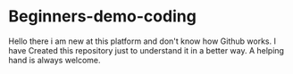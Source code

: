 # Beginners-demo-coding
Hello there
i am new at this platform and don't know how Github works. I have Created this repository just to understand it in a better way. A helping hand is always welcome.

